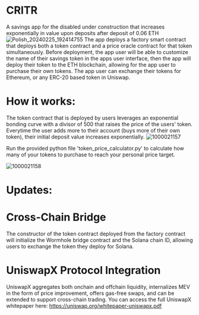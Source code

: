 # CRITR
A savings app for the disabled under construction that increases exponentially in value upon deposits after deposit of 0.06 ETH
![Polish_20240225_192414755](https://github.com/taurusloathe/CRITR-Token/assets/110080228/2343bf36-819d-4651-b169-b8cdf7caa281)
The app deploys a factory smart contract that deploys both a token contract and a price oracle contract for that token simultaneously. Before deployment, the app user will be able to customize the name of their savings token in the apps user interface, then the app will deploy their token to the ETH blockchain, allowing for the app user to purchase their own tokens.
The app user can exchange their tokens for Ethereum, or any ERC-20 based token in Uniswap.
# How it works:
The token contract that is deployed by users leverages an exponential bonding curve with a divisor of 500 that raises the price of the users' token. Everytime the user adds more to their account (buys more of their own token), their initial deposit value increases exponentially.
![1000021157](https://github.com/taurusloathe/CRITR-App/assets/110080228/89333138-ea05-4375-882e-0dc6ee6f522f)

Run the provided python file 'token_price_calculator.py' to calculate how many of your tokens to purchase to reach your personal price target.

![1000021158](https://github.com/taurusloathe/CRITR-App/assets/110080228/550a48a7-40be-4884-980e-2a33c60f2981)

# Updates:
# Cross-Chain Bridge
The constructor of the token contract deployed from the factory contract will initialize the Wormhole bridge contract and the Solana chain ID, allowing users to exchange the token they deploy for Solana.

# UniswapX Protocol Integration
UniswapX aggregates both onchain and offchain liquidity, internalizes MEV in the form of price improvement, offers gas-free swaps, and can be extended to support cross-chain trading. You can access the full UniswapX whitepaper here: https://uniswap.org/whitepaper-uniswapx.pdf
